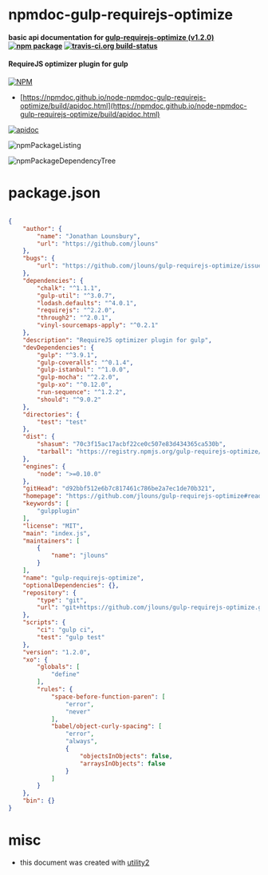 # npmdoc-gulp-requirejs-optimize

#### basic api documentation for  [gulp-requirejs-optimize (v1.2.0)](https://github.com/jlouns/gulp-requirejs-optimize#readme)  [![npm package](https://img.shields.io/npm/v/npmdoc-gulp-requirejs-optimize.svg?style=flat-square)](https://www.npmjs.org/package/npmdoc-gulp-requirejs-optimize) [![travis-ci.org build-status](https://api.travis-ci.org/npmdoc/node-npmdoc-gulp-requirejs-optimize.svg)](https://travis-ci.org/npmdoc/node-npmdoc-gulp-requirejs-optimize)

#### RequireJS optimizer plugin for gulp

[![NPM](https://nodei.co/npm/gulp-requirejs-optimize.png?downloads=true&downloadRank=true&stars=true)](https://www.npmjs.com/package/gulp-requirejs-optimize)

- [https://npmdoc.github.io/node-npmdoc-gulp-requirejs-optimize/build/apidoc.html](https://npmdoc.github.io/node-npmdoc-gulp-requirejs-optimize/build/apidoc.html)

[![apidoc](https://npmdoc.github.io/node-npmdoc-gulp-requirejs-optimize/build/screenCapture.buildCi.browser.%252Ftmp%252Fbuild%252Fapidoc.html.png)](https://npmdoc.github.io/node-npmdoc-gulp-requirejs-optimize/build/apidoc.html)

![npmPackageListing](https://npmdoc.github.io/node-npmdoc-gulp-requirejs-optimize/build/screenCapture.npmPackageListing.svg)

![npmPackageDependencyTree](https://npmdoc.github.io/node-npmdoc-gulp-requirejs-optimize/build/screenCapture.npmPackageDependencyTree.svg)



# package.json

```json

{
    "author": {
        "name": "Jonathan Lounsbury",
        "url": "https://github.com/jlouns"
    },
    "bugs": {
        "url": "https://github.com/jlouns/gulp-requirejs-optimize/issues"
    },
    "dependencies": {
        "chalk": "^1.1.1",
        "gulp-util": "^3.0.7",
        "lodash.defaults": "^4.0.1",
        "requirejs": "^2.2.0",
        "through2": "^2.0.1",
        "vinyl-sourcemaps-apply": "^0.2.1"
    },
    "description": "RequireJS optimizer plugin for gulp",
    "devDependencies": {
        "gulp": "^3.9.1",
        "gulp-coveralls": "^0.1.4",
        "gulp-istanbul": "^1.0.0",
        "gulp-mocha": "^2.2.0",
        "gulp-xo": "^0.12.0",
        "run-sequence": "^1.2.2",
        "should": "^9.0.2"
    },
    "directories": {
        "test": "test"
    },
    "dist": {
        "shasum": "70c3f15ac17acbf22ce0c507e83d434365ca530b",
        "tarball": "https://registry.npmjs.org/gulp-requirejs-optimize/-/gulp-requirejs-optimize-1.2.0.tgz"
    },
    "engines": {
        "node": ">=0.10.0"
    },
    "gitHead": "d92bbf512e6b7c817461c786be2a7ec1de70b321",
    "homepage": "https://github.com/jlouns/gulp-requirejs-optimize#readme",
    "keywords": [
        "gulpplugin"
    ],
    "license": "MIT",
    "main": "index.js",
    "maintainers": [
        {
            "name": "jlouns"
        }
    ],
    "name": "gulp-requirejs-optimize",
    "optionalDependencies": {},
    "repository": {
        "type": "git",
        "url": "git+https://github.com/jlouns/gulp-requirejs-optimize.git"
    },
    "scripts": {
        "ci": "gulp ci",
        "test": "gulp test"
    },
    "version": "1.2.0",
    "xo": {
        "globals": [
            "define"
        ],
        "rules": {
            "space-before-function-paren": [
                "error",
                "never"
            ],
            "babel/object-curly-spacing": [
                "error",
                "always",
                {
                    "objectsInObjects": false,
                    "arraysInObjects": false
                }
            ]
        }
    },
    "bin": {}
}
```



# misc
- this document was created with [utility2](https://github.com/kaizhu256/node-utility2)
